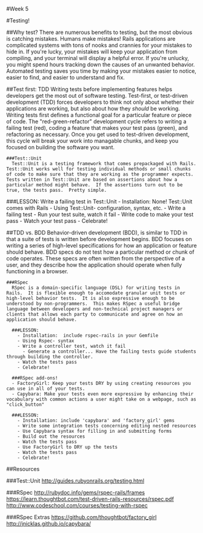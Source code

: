 #Week 5

#Testing!

  ##Why test?
    There are numerous benefits to testing, but the most obvious is catching mistakes.  Humans make mistakes!  Rails applications are complicated systems with tons of nooks and crannies for your mistakes to hide in.  If you're lucky, your mistakes will keep your application from compiling, and your terminal will display a helpful error.  If you're unlucky, you might spend hours tracking down the causes of an unwanted behavior.  Automated testing saves you time by making your mistakes easier to notice, easier to find, and easier to understand and fix.

  ##Test first: TDD
    Writing tests before implementing features helps developers get the most out of software testing.  Test-first, or test-driven development (TDD) forces developers to think not only about whether their applications are working, but also about how they *should* be working.  Writing tests first defines a functional goal for a particular feature or piece of code.  The "red-green-refactor" development cycle refers to writing a failing test (red), coding a feature that makes your test pass (green), and refactoring as necessary.  Once you get used to test-driven development, this cycle will break your work into managable chunks, and keep you focused on building the software you want.

    ###Test::Unit
      Test::Unit is a testing framework that comes prepackaged with Rails.  Test::Unit works well for testing individual methods or small chunks of code to make sure that they are working as the programmer expects.  Tests written in Test::Unit are based on assertions about how a particular method might behave.  If the assertions turn out to be true, the tests pass.  Pretty simple.

  ###LESSON: Write a failing test in Test::Unit
    - Installation:  None!  Test::Unit comes with Rails
    - Using Test::Unit- configuration, syntax, etc.
    - Write a failing test
      - Run your test suite, watch it fail
    - Write code to make your test pass
      - Watch your test pass
    - Celebrate!

  ##TDD vs. BDD
    Behavior-driven development (BDD), is similar to TDD in that a suite of tests is written before development begins.  BDD focuses on writing a series of high-level specifications for how an application or feature should behave.
    BDD specs do not test how a particular method or chunk of code operates.  These specs are often written from the perspective of a user, and they describe how the application should operate when fully functioning in a browser.

    ###RSpec
      RSpec is a domain-specific language (DSL) for writing tests in Rails.  It is flexible enough to accomodate granular unit tests or high-level behavior tests.  It is also expressive enough to be understood by non-programmers.  This makes RSpec a useful bridge language between developers and non-technical project managers or clients that allows each party to communicate and agree on how an application should behave.

      ###LESSON:
        - Installation:  include rspec-rails in your Gemfile
        - Using Rspec- syntax
        - Write a controller test, watch it fail
          - Generate a controller... Have the failing tests guide students through building the controller.
        - Watch the tests pass
        - Celebrate!

      ###RSpec add-ons!
      - FactoryGirl: Keep your tests DRY by using creating resources you can use in all of your tests.
      - Capybara: Make your tests even more expressive by enhancing their vocabulary with common actions a user might take on a webpage, such as "click_button"

      ###LESSON:
        - Installation: include 'capybara' and 'factory_girl' gems
        - Write some integration tests concerning editing nested resources
        - Use Capybara syntax for filling in and submitting forms
        - Build out the resources
        - Watch the tests pass
        - Use FactoryGirl to DRY up the tests
        - Watch the tests pass
        - Celebrate!


##Resources

###Test::Unit
http://guides.rubyonrails.org/testing.html

###RSpec
http://rubydoc.info/gems/rspec-rails/frames
https://learn.thoughtbot.com/test-driven-rails-resources/rspec.pdf
http://www.codeschool.com/courses/testing-with-rspec

###RSpec Extras
https://github.com/thoughtbot/factory_girl
http://jnicklas.github.io/capybara/



